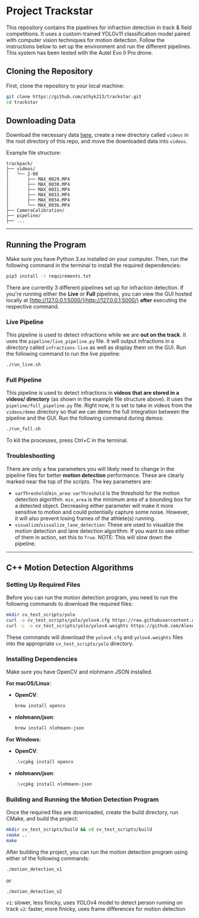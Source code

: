 # Project Trackstar

This repository contains the pipelines for infraction detection in track & field competitions. It uses a custom-trained YOLOv11 classification model paired with computer vision techniques for motion detection. Follow the instructions below to set up the environment and run the different pipelines. This system has been tested with the Autel Evo II Pro drone.

## Cloning the Repository

First, clone the repository to your local machine:

```bash
git clone https://github.com/athyk213/trackstar.git
cd trackstar
```

## Downloading Data
Download the necessary data [here](https://utexas.app.box.com/folder/304045179819), create a new directory called `videos` in the root directory of this repo, and move the downloaded data into `videos`.

Example file structure:
```
trackpack/
├── videos/
│   └── 2-08
│       ├── MAX_0029.MP4
│       ├── MAX_0030.MP4
│       ├── MAX_0031.MP4
│       ├── MAX_0033.MP4
│       ├── MAX_0034.MP4
│       └── MAX_0036.MP4
├── CameraCalibration/
├── pipeline/
├── ...
```

---

## Running the Program
Make sure you have Python 3.xx installed on your computer. Then, run the following command in the terminal to install the required dependencies:

```bash
pip3 install -r requirements.txt
```

There are currently 3 different pipelines set up for infraction detection. If you're running either the **Live** or **Full** pipelines, you can view the GUI hosted locally at [http://127.0.0.1:5000/](http://127.0.0.1:5000/) **after** executing the respective command.

### Live Pipeline
This pipeline is used to detect infractions while we are **out on the track**. It uses the `pipeline/live_pipeline.py` file. It will output infractions in a directory called `infractions-live` as well as display them on the GUI. Run the following command to run the live pipeline:

```bash
./run_live.sh
```

### Full Pipeline
This pipeline is used to detect infractions in **videos that are stored in a videos/ directory** (as shown in the example file structure above). It uses the `pipeline/full_pipeline.py` file. Right now, it is set to take in videos from the `videos/demo` directory so that we can demo the full integration between the pipeline and the GUI. Run the following command during demos:

```bash
./run_full.sh
```

To kill the processes, press Ctrl+C in the terminal.

### Troubleshooting
There are only a few parameters you will likely need to change in the pipeline files for better **motion detection** performance. These are clearly marked near the top of the scripts. The key parameters are:

- `varThreshold`/`min_area`: `varThreshold` is the threshold for the motion detection algorithm. `min_area` is the minimum area of a bounding box for a detected object. Decreasing either parameter will make it more sensitive to motion and could potentially capture some noise. However, it will also prevent losing frames of the athlete(s) running.
- `visualize`/`visualize_lane_detection`: These are used to visualize the motion detection and lane detection algorithm. If you want to see either of them in action, set this to `True`. NOTE: This will slow down the pipeline.

---

## C++ Motion Detection Algorithms
### Setting Up Required Files
Before you can run the motion detection program, you need to run the following commands to download the required files:
```bash
mkdir cv_test_scripts/yolo
curl -o cv_test_scripts/yolo/yolov4.cfg https://raw.githubusercontent.com/AlexeyAB/darknet/master/cfg/yolov4.cfg
curl -L -o cv_test_scripts/yolo/yolov4.weights https://github.com/AlexeyAB/darknet/releases/download/darknet_yolo_v3_optimal/yolov4.weights
```
These commands will download the `yolov4.cfg` and `yolov4.weights` files into the appropriate `cv_test_scripts/yolo` directory.

### Installing Dependencies
Make sure you have OpenCV and nlohmann JSON installed.

**For macOS/Linux**:

- **OpenCV**:
  ```bash
  brew install opencv
  ```
- **nlohmann/json**:
  ```bash
  brew install nlohmann-json
  ```

**For Windows**:
- **OpenCV**:
    ```bash
    .\vcpkg install opencv
    ```
- **nlohmann/json**:
    ```bash
    .\vcpkg install nlohmann-json
    ```

### Building and Running the Motion Detection Program
Once the required files are downloaded, create the build directory, run CMake, and build the project:
```bash
mkdir cv_test_scripts/build && cd cv_test_scripts/build
cmake ..
make
```
After building the project, you can run the motion detection program using either of the following commands:

```bash
./motion_detection_v1
```
or
```bash
./motion_detection_v2
```
`v1`: slower, less finicky, uses YOLOv4 model to detect person running on track
`v2`: faster, more finicky, uses frame differences for motion detection
